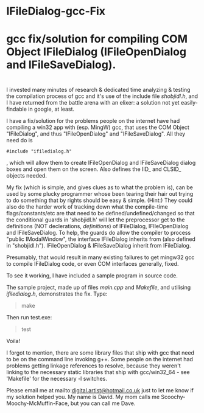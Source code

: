 # IFileDialog-gcc-Fix
#
# gcc fix/solution for compiling COM Object IFileDialog (IFileOpenDialog and IFileSaveDialog).
#

I invested many minutes of research & dedicated time analyzing & testing the compilation process of gcc and it's use of the include file *shobjidl.h*, and I have returned from the battle arena with an elixer: a solution not yet easily-findable in google, at least.

I have a fix/solution for the problems people on the internet have had compiling a win32 app with (esp. MingW) gcc, that uses the COM Object "IFileDialog", and thus "IFileOpenDialog" and "IFileSaveDialog". All they need do is

	#include "ifiledialog.h"

, which will allow them to create IFileOpenDialog and IFileSaveDialog dialog boxes and open them on the screen.
Also defines the IID_ and CLSID_ objects needed.

My fix (which is simple, and gives clues as to what the problem is), can be used by some plucky programmer whose been tearing their hair out trying to do something that by rights should be easy & simple. (Hint:) They could also do the harder work of tracking down what the compile-time flags/constants/etc are that need to be defined/undefined/changed so that the conditional guards in 'shobjidl.h' will let the preprocessor get to the definitions (NOT declerations, *definitions*) of IFileDialog, IFIleOpenDialog and IFileSaveDialog. To help, the guards do allow the compiler to process "public IModalWindow", the interface IFileDialog inherits from (also defined in "shobjidl.h"). IFileOpenDialog & IFileSaveDialog inherit from IFileDialog.

Presumably, that would result in many existing failures to get mingw32 gcc to compile IFileDialog code, or even COM interfaces generally, fixed.

To see it working, I have included a sample program in source code.

The sample project, made up of files *main.cpp* and *Makefile*, and utilising *ifiledialog.h*, demonstrates the fix. Type:
> make

Then run test.exe:
> test

Voila!

I forgot to mention, there are some library files that ship with gcc that need to be on the command line invoking g++. Some people on the internet had problems getting linkage references to resolve, because they weren't linking to the necessary static libraries that ship with gcc/win32_64 - see 'Makefile' for the necessary -l switches.

Please email me at mailto:digital.artist@hotmail.co.uk just to let me know if my solution helped you. My name is David. My mom calls me Scoochy-Moochy-McMuffin-Face, but you can call me Dave.
